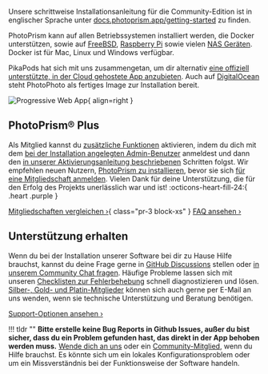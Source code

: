 Unsere schrittweise Installationsanleitung für die Community-Edition ist in englischer Sprache unter [docs.photoprism.app/getting-started](https://docs.photoprism.app/getting-started/) zu finden.

PhotoPrism kann auf allen Betriebssystemen installiert werden, die Docker unterstützen, sowie auf [FreeBSD](https://docs.photoprism.app/getting-started/ports/freebsd/), [Raspberry Pi](https://docs.photoprism.app/getting-started/raspberry-pi/) sowie vielen [NAS Geräten](https://docs.photoprism.app/getting-started/nas/synology/). Docker ist für Mac, Linux und Windows verfügbar.

PikaPods hat sich mit uns zusammengetan, um dir alternativ [eine offiziell unterstützte, in der Cloud gehostete App anzubieten](https://docs.photoprism.app/getting-started/cloud/pikapods/). Auch auf [DigitalOcean](https://docs.photoprism.app/getting-started/cloud/digitalocean/) steht PhotoPhoto als fertiges Image zur Installation bereit.

![Progressive Web App](https://dl.photoprism.app/img/ui/iphone-index-360px.png){ align=right }

## PhotoPrism® Plus ##

Als Mitglied kannst du [zusätzliche Funktionen](https://link.photoprism.app/membership) aktivieren, indem du dich mit dem [bei der Installation angelegten Admin-Benutzer](https://docs.photoprism.app/getting-started/config-options/#authentication) anmeldest und dann den [in unserer Aktivierungsanleitung beschriebenen](https://www.photoprism.app/kb/activation) Schritten folgst. Wir empfehlen neuen Nutzern, [PhotoPrism zu installieren](https://docs.photoprism.app/getting-started/), bevor sie sich [für eine Mitgliedschaft anmelden](https://link.photoprism.app/membership). Vielen Dank für deine Unterstützung, die für den Erfolg des Projekts unerlässlich war und ist! :octicons-heart-fill-24:{ .heart .purple }

[Mitgliedschaften vergleichen ›](https://link.photoprism.app/membership){ class="pr-3 block-xs" } [FAQ ansehen ›](https://www.photoprism.app/membership/faq) 

## Unterstützung erhalten ##

Wenn du bei der Installation unserer Software bei dir zu Hause Hilfe brauchst, kannst du deine Frage gerne in [GitHub Discussions](https://link.photoprism.app/discussions) stellen oder [in unserem Community Chat fragen](https://link.photoprism.app/chat). Häufige Probleme lassen sich mit unseren [Checklisten zur Fehlerbehebung](https://docs.photoprism.app/getting-started/troubleshooting/) schnell diagnostizieren und lösen. [Silber-, Gold- und Platin-Mitglieder](https://link.photoprism.app/membership) können sich auch gerne per E-Mail an uns wenden, wenn sie technische Unterstützung und Beratung benötigen.

[Support-Optionen ansehen ›](https://www.photoprism.app/kb/getting-support)

!!! tldr ""
    **Bitte erstelle keine Bug Reports in Github Issues, außer du bist sicher, dass du ein Problem gefunden hast, das direkt in der App behoben werden muss.**
    [Wende dich an uns](https://www.photoprism.app/contact) oder ein [Community-Mitglied](https://link.photoprism.app/discussions), wenn du Hilfe brauchst. Es könnte sich um ein lokales Konfigurationsproblem oder um ein Missverständnis bei der Funktionsweise der Software handeln.
